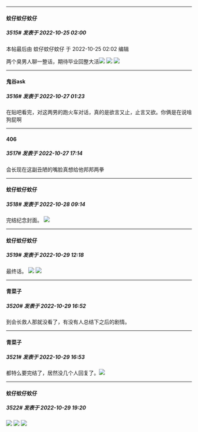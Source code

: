 

*****

####  蚊仔蚊仔蚊仔  
##### 3515#       发表于 2022-10-25 02:00

 本帖最后由 蚊仔蚊仔蚊仔 于 2022-10-25 02:02 编辑 

两个臭男人聊一整话，期待毕业回整大活<img src="https://static.saraba1st.com/image/smiley/face2017/037.png" referrerpolicy="no-referrer">
<img src="https://p.sda1.dev/7/cae050bb1ec148aa08ae37fbf2e61352/CMP_20221025020240791.jpg" referrerpolicy="no-referrer">
<img src="https://p.sda1.dev/7/801bbccc057f219101f7dcea4fd73813/CMP_20221025015919757.jpg" referrerpolicy="no-referrer">



*****

####  鬼谷ask  
##### 3516#       发表于 2022-10-27 01:23

在贴吧看完，对这两男的跑火车对话，真的是欲言又止，止言又欲。你俩是在说啥狗屁啊



*****

####  406  
##### 3517#       发表于 2022-10-27 17:14

会长现在这副丑陋的嘴脸真想给他邦邦两拳



*****

####  蚊仔蚊仔蚊仔  
##### 3518#       发表于 2022-10-28 09:14

完结纪念封面。
<img src="https://p.sda1.dev/8/febe0f992b31ef7c19222990542c9547/CMP_20221028091320160.jpg" referrerpolicy="no-referrer">



*****

####  蚊仔蚊仔蚊仔  
##### 3519#       发表于 2022-10-29 12:18

最终话。
<img src="https://p.sda1.dev/8/5bad4f15776e79d8b36e4b8f68273f22/CMP_20221029121750311.jpg" referrerpolicy="no-referrer">
<img src="https://p.sda1.dev/8/09c287cb234f7e0b215327e754b0deab/CMP_20221029121750445.jpg" referrerpolicy="no-referrer">



*****

####  青菜子  
##### 3520#       发表于 2022-10-29 16:52

到会长救人那就没看了，有没有人总结下之后的剧情。

*****

####  青菜子  
##### 3521#       发表于 2022-10-29 16:53

都特么要完结了，居然没几个人回复了。<img src="https://static.saraba1st.com/image/smiley/face2017/067.png" referrerpolicy="no-referrer">



*****

####  蚊仔蚊仔蚊仔  
##### 3522#       发表于 2022-10-29 19:20

<img src="https://p.sda1.dev/8/cca1f9fbfc99466b7fa5dffc6b338069/CMP_20221029191955864.jpg" referrerpolicy="no-referrer">
<img src="https://p.sda1.dev/8/25bdc735096014d92ded5d8ebf1df377/CMP_20221029191955944.jpg" referrerpolicy="no-referrer">
<img src="https://p.sda1.dev/8/30ed87987e63e37824639520e394f6e3/CMP_20221029191956033.jpg" referrerpolicy="no-referrer">

